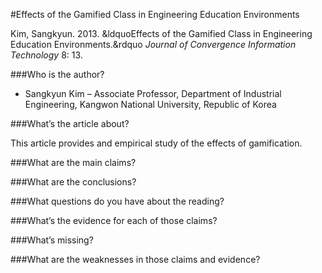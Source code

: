 #Effects of the Gamified Class in Engineering Education Environments

Kim, Sangkyun. 2013. &ldquoEffects of the Gamified Class in Engineering Education Environments.&rdquo *Journal of Convergence Information Technology* 8: 13.

###Who is the author?

* Sangkyun Kim &ndash; Associate Professor, Department of Industrial Engineering, Kangwon National University, Republic of Korea

###What’s the article about?

This article provides and empirical study of the effects of gamification.




###What are the main claims?

###What are the conclusions?

###What questions do you have about the reading?




###What’s the evidence for each of those claims?








###What’s missing?

###What are the weaknesses in those claims and evidence?


